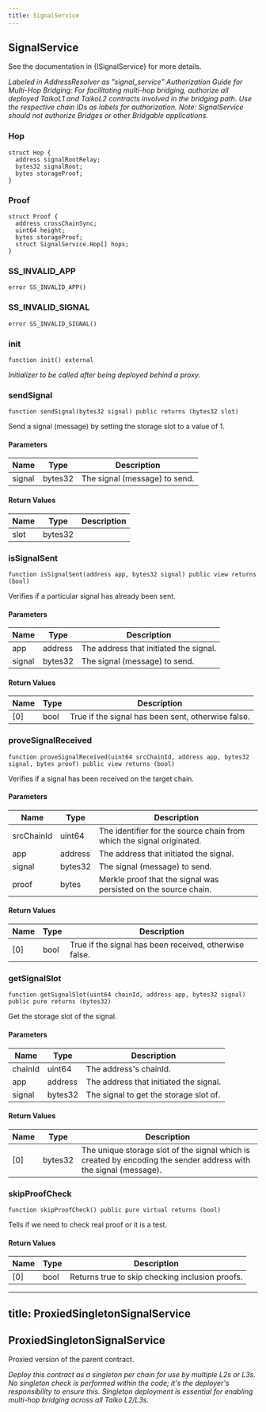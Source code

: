 ```yaml
---
title: SignalService
---
```


## SignalService

See the documentation in {ISignalService} for more details.

_Labeled in AddressResolver as "signal_service"
Authorization Guide for Multi-Hop Bridging:
For facilitating multi-hop bridging, authorize all deployed TaikoL1 and
TaikoL2 contracts involved in the bridging path.
Use the respective chain IDs as labels for authorization.
Note: SignalService should not authorize Bridges or other Bridgable
applications._

### Hop

```solidity
struct Hop {
  address signalRootRelay;
  bytes32 signalRoot;
  bytes storageProof;
}
```

### Proof

```solidity
struct Proof {
  address crossChainSync;
  uint64 height;
  bytes storageProof;
  struct SignalService.Hop[] hops;
}
```

### SS_INVALID_APP

```solidity
error SS_INVALID_APP()
```

### SS_INVALID_SIGNAL

```solidity
error SS_INVALID_SIGNAL()
```

### init

```solidity
function init() external
```

_Initializer to be called after being deployed behind a proxy._

### sendSignal

```solidity
function sendSignal(bytes32 signal) public returns (bytes32 slot)
```

Send a signal (message) by setting the storage slot to a value
of 1.

#### Parameters

| Name   | Type    | Description                   |
| ------ | ------- | ----------------------------- |
| signal | bytes32 | The signal (message) to send. |

#### Return Values

| Name | Type    | Description |
| ---- | ------- | ----------- |
| slot | bytes32 |             |

### isSignalSent

```solidity
function isSignalSent(address app, bytes32 signal) public view returns (bool)
```

Verifies if a particular signal has already been sent.

#### Parameters

| Name   | Type    | Description                            |
| ------ | ------- | -------------------------------------- |
| app    | address | The address that initiated the signal. |
| signal | bytes32 | The signal (message) to send.          |

#### Return Values

| Name | Type | Description                                        |
| ---- | ---- | -------------------------------------------------- |
| [0]  | bool | True if the signal has been sent, otherwise false. |

### proveSignalReceived

```solidity
function proveSignalReceived(uint64 srcChainId, address app, bytes32 signal, bytes proof) public view returns (bool)
```

Verifies if a signal has been received on the target chain.

#### Parameters

| Name       | Type    | Description                                                           |
| ---------- | ------- | --------------------------------------------------------------------- |
| srcChainId | uint64  | The identifier for the source chain from which the signal originated. |
| app        | address | The address that initiated the signal.                                |
| signal     | bytes32 | The signal (message) to send.                                         |
| proof      | bytes   | Merkle proof that the signal was persisted on the source chain.       |

#### Return Values

| Name | Type | Description                                            |
| ---- | ---- | ------------------------------------------------------ |
| [0]  | bool | True if the signal has been received, otherwise false. |

### getSignalSlot

```solidity
function getSignalSlot(uint64 chainId, address app, bytes32 signal) public pure returns (bytes32)
```

Get the storage slot of the signal.

#### Parameters

| Name    | Type    | Description                            |
| ------- | ------- | -------------------------------------- |
| chainId | uint64  | The address's chainId.                 |
| app     | address | The address that initiated the signal. |
| signal  | bytes32 | The signal to get the storage slot of. |

#### Return Values

| Name | Type    | Description                                                                                                      |
| ---- | ------- | ---------------------------------------------------------------------------------------------------------------- |
| [0]  | bytes32 | The unique storage slot of the signal which is created by encoding the sender address with the signal (message). |

### skipProofCheck

```solidity
function skipProofCheck() public pure virtual returns (bool)
```

Tells if we need to check real proof or it is a test.

#### Return Values

| Name | Type | Description                                     |
| ---- | ---- | ----------------------------------------------- |
| [0]  | bool | Returns true to skip checking inclusion proofs. |

---

## title: ProxiedSingletonSignalService

## ProxiedSingletonSignalService

Proxied version of the parent contract.

_Deploy this contract as a singleton per chain for use by multiple L2s
or L3s. No singleton check is performed within the code; it's the deployer's
responsibility to ensure this. Singleton deployment is essential for
enabling multi-hop bridging across all Taiko L2/L3s._

